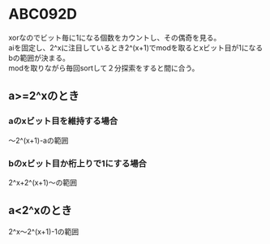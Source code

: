 # ABC092D

<p>
xorなのでビット毎に1になる個数をカウントし、その偶奇を見る。<br/>
aiを固定し、2^xに注目しているとき2^(x+1)でmodを取るとxビット目が1になるbの範囲が決まる。<br/>
modを取りながら毎回sortして２分探索をすると間に合う。<br/>
</p>

## a>=2^xのとき
### aのxビット目を維持する場合
〜2^(x+1)-aの範囲

### bのxビット目か桁上りで1にする場合
2^x+2^(x+1)〜の範囲

## a<2^xのとき
2^x〜2^(x+1)-1の範囲
